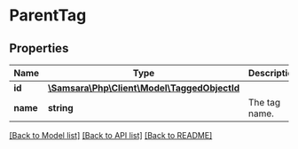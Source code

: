 # ParentTag

## Properties
Name | Type | Description | Notes
------------ | ------------- | ------------- | -------------
**id** | [**\Samsara\Php\Client\Model\TaggedObjectId**](TaggedObjectId.md) |  | 
**name** | **string** | The tag name. | [optional] 

[[Back to Model list]](../README.md#documentation-for-models) [[Back to API list]](../README.md#documentation-for-api-endpoints) [[Back to README]](../README.md)


